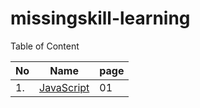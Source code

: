 # missingskill-learning

Table of Content

No  |   Name    |   page
--- |    --- |   ---
1.  |   [JavaScript](https://github.com/durveshvaity/missingskill-learning/blob/main/javascript/javascript.md)  |   01